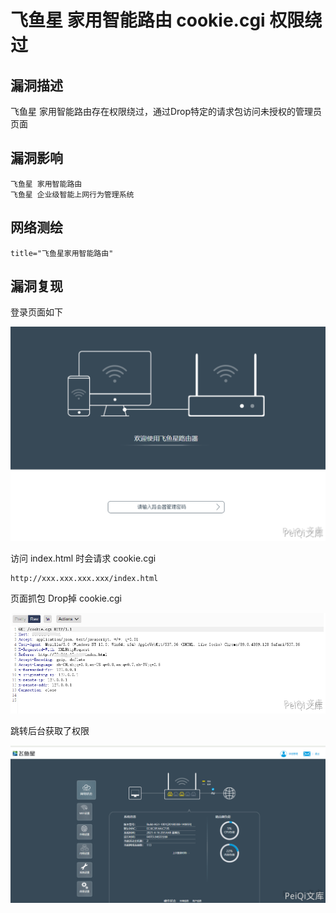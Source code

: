 # 飞鱼星 家用智能路由 cookie.cgi 权限绕过

## 漏洞描述

飞鱼星 家用智能路由存在权限绕过，通过Drop特定的请求包访问未授权的管理员页面

## 漏洞影响

```
飞鱼星 家用智能路由
飞鱼星 企业级智能上网行为管理系统
```

## 网络测绘

```
title="飞鱼星家用智能路由"
```

## 漏洞复现

登录页面如下

![](images/202202162236515.png)

访问 index.html 时会请求 cookie.cgi

```plain
http://xxx.xxx.xxx.xxx/index.html
```

页面抓包 Drop掉 cookie.cgi

![](images/202202162236102.png)

跳转后台获取了权限

![](images/202202162236589.png)